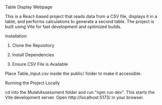 Table Display Webpage

This is a React-based project that reads data from a CSV file, displays it in a table, and performs calculations to generate a second table. The project is built using Vite for fast development and optimized builds.

Installation

1. Clone the Repository

2. Install Dependencies

3. Ensure CSV File is Available

Place Table_Input.csv inside the public/ folder to make it accessible.

Running the Project Locally

cd into the MulahAssessment folder and run "npm run dev". This starts the Vite development server. Open http://localhost:5173/ in your browser.